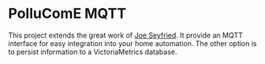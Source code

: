 # PolluComE MQTT
This project extends the great work of [Joe Seyfried](https://github.com/JoeSey/PolluComE).
It provide an MQTT interface for easy integration into your home automation.
The other option is to persist information to a VictoriaMetrics database.

